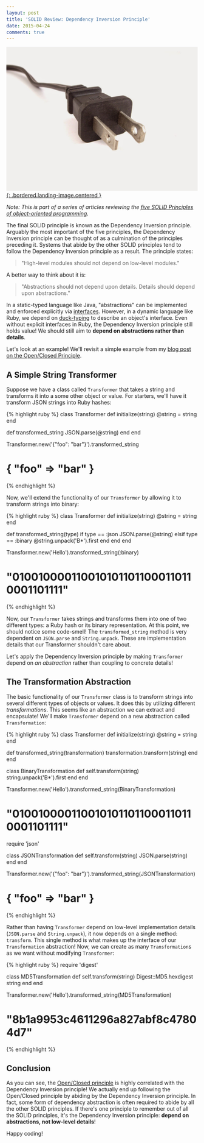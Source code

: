 ```yaml
---
layout: post
title: 'SOLID Review: Dependency Inversion Principle'
date: 2015-04-24
comments: true
---
```


[![Plug](/assets/images/posts/plug.jpg){: .bordered.landing-image.centered }](/assets/images/posts/plug.jpg)

*Note: This is part of a series of articles reviewing the [five SOLID Principles of object-oriented programming](http://en.wikipedia.org/wiki/SOLID_%28object-oriented_design%29).*

The final SOLID principle is known as the Dependency Inversion principle. Arguably the most important of the five principles, the Dependency Inversion principle can be thought of as a culmination of the principles preceding it. Systems that abide by the other SOLID principles tend to follow the Dependency Inversion principle as a result. The principle states:  

> "High-level modules should not depend on low-level modules."

A better way to think about it is:  

> "Abstractions should not depend upon details. Details should depend upon abstractions."

In a static-typed language like Java, "abstractions" can be implemented and enforced explicitly via [interfaces](http://docs.oracle.com/javase/tutorial/java/concepts/interface.html). However, in a dynamic language like Ruby, we depend on [duck-typing](http://en.wikipedia.org/wiki/Duck_typing) to describe an object's interface. Even without explicit interfaces in Ruby, the Dependency Inversion principle still holds value! We should still aim to **depend on abstractions rather than details**.  

Let's look at an example! We'll revisit a simple example from my [blog post on the Open/Closed Principle](http://www.runtime-era.com/2015/02/solid-review-openclosed-principle.html).  

## A Simple String Transformer

Suppose we have a class called `Transformer` that takes a string and transforms it into a some other object or value. For starters, we'll have it transform JSON strings into Ruby hashes:

{% highlight ruby %}
class Transformer
  def initialize(string)
    @string = string
  end

  def transformed_string
    JSON.parse(@string)
  end
end

Transformer.new('{"foo": "bar"}').transformed_string
# { "foo" => "bar" }
{% endhighlight %}

Now, we'll extend the functionality of our `Transformer` by allowing it to transform strings into binary:

{% highlight ruby %}
class Transformer
  def initialize(string)
    @string = string
  end

  def transformed_string(type)
    if type == :json
      JSON.parse(@string)
    elsif type == :binary
      @string.unpack('B*').first
    end
  end
end

Transformer.new('Hello').transformed_string(:binary)
# "0100100001100101011011000110110001101111"
{% endhighlight %}

Now, our `Transformer` takes strings and transforms them into one of two different types: a Ruby hash or its binary representation. At this point, we should notice some code-smell! The `transformed_string` method is very dependent on `JSON.parse` and `String.unpack`. These are implementation details that our Transformer shouldn't care about.  

Let's apply the Dependency Inversion principle by making `Transformer` depend on _an abstraction_ rather than coupling to concrete details!  

## The Transformation Abstraction

The basic functionality of our `Transformer` class is to transform strings into several different types of objects or values. It does this by utilizing different _transformations_. This seems like an abstraction we can extract and encapsulate! We'll make `Transformer` depend on a new abstraction called `Transformation`:

{% highlight ruby %}
class Transformer
  def initialize(string)
    @string = string
  end

  def transformed_string(transformation)
    transformation.transform(string)
  end
end

class BinaryTransformation
  def self.transform(string)
    string.unpack('B*').first
  end
end

Transformer.new('Hello').transformed_string(BinaryTransformation)
# "0100100001100101011011000110110001101111"

require 'json'

class JSONTransformation
  def self.transform(string)
    JSON.parse(string)
  end
end

Transformer.new('{"foo": "bar"}').transformed_string(JSONTransformation)
# { "foo" => "bar" }
{% endhighlight %}

Rather than having `Transformer` depend on low-level implementation details (`JSON.parse` and `String.unpack`), it now depends on a single method: `transform`. This single method is what makes up the interface of our `Transformation` abstraction! Now, we can create as many `Transformation`s as we want without modifying `Transformer`:

{% highlight ruby %}
require 'digest'

class MD5Transformation
  def self.transform(string)
    Digest::MD5.hexdigest string
  end
end

Transformer.new('Hello').transformed_string(MD5Transformation)
# "8b1a9953c4611296a827abf8c47804d7"
{% endhighlight %}

## Conclusion

As you can see, the [Open/Closed principle](http://www.runtime-era.com/2015/02/solid-review-openclosed-principle.html) is highly correlated with the Dependency Inversion principle! We actually end up following the Open/Closed principle by abiding by the Dependency Inversion principle. In fact, some form of dependency abstraction is often required to abide by all the other SOLID principles. If there's one principle to remember out of all the SOLID principles, it's the Dependency Inversion principle: **depend on abstractions, not low-level details**!  

Happy coding!
